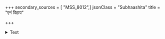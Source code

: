 +++
secondary_sources = [ "MSS_8012",]
jsonClass = "Subhaashita"
title = "एनं विहाय"

+++

<details><summary>Text</summary>

एनं विहाय तुलसीविपिनोपकण्ठं गोप्यः परत्र नयनाम्बुजमीलनानि।  
कुर्वन्तु किंतु तुलसीदलनीलभासं का वा मुकुन्दमनुविन्दतु लीनमस्मिन्॥
</details>
